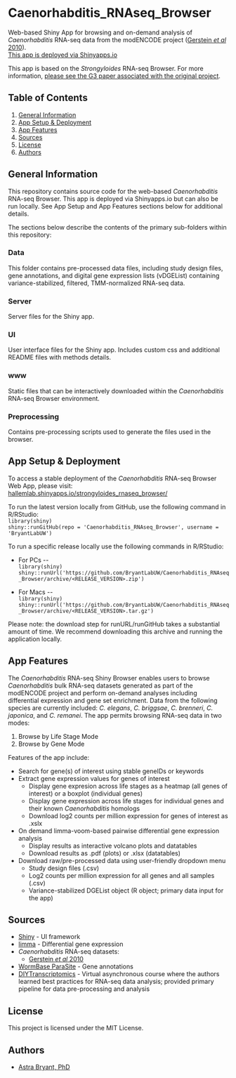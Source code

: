 # Caenorhabditis_RNAseq_Browser 
Web-based Shiny App for browsing and on-demand analysis of *Caenorhabditis* RNA-seq data from the modENCODE project ([Gerstein *et al* 2010](https://pubmed.ncbi.nlm.nih.gov/21177976/)).  
[This app is deployed via Shinyapps.io](https://bryantlabuw.shinyapps.io/Caenorhabditis_RNAseq_Browser/)

This app is based on the *Strongyloides* RNA-seq Browser. For more information, [please see the G3 paper associated with the original project](https://pubmed.ncbi.nlm.nih.gov/33823530/).

## Table of Contents  
1. [General Information](#general-information)
2. [App Setup & Deployment](#app-setup-&-deployment)
3. [App Features](#app-features)
4. [Sources](#sources)
5. [License](#license)
6. [Authors](#authors)

## General Information
This repository contains source code for the web-based *Caenorhabditis* RNA-seq Browser. This app is deployed via Shinyapps.io but can also be run locally. See App Setup and App Features sections below for additional details.  

The sections below describe the contents of the primary sub-folders within this repository:

### Data  
This folder contains pre-processed data files, including study design files, gene annotations, and digital gene expression lists (vDGEList) containing variance-stabilized, filtered, TMM-normalized RNA-seq data.

### Server
Server files for the Shiny app.

### UI
User interface files for the Shiny app. Includes custom css and additional README files with methods details.

### www
Static files that can be interactively downloaded within the *Caenorhabditis* RNA-seq Browser environment.

### Preprocessing
Contains pre-processing scripts used to generate the files used in the browser.

## App Setup & Deployment
To access a stable deployment of the *Caenorhabditis* RNA-seq Browser Web App, please visit:   [hallemlab.shinyapps.io/strongyloides_rnaseq_browser/](https://hallemlab.shinyapps.io/Strongyloides_RNAseq_Browser/)  


To run the latest version locally from GitHub, use the following command in R/RStudio:  
`library(shiny)`  
`shiny::runGitHub(repo = 'Caenorhabditis_RNAseq_Browser', username = 'BryantLabUW')`  

To run a specific release locally use the following commands in R/RStudio:  
  * For PCs --  
    `library(shiny)`  
    `shiny::runUrl('https://github.com/BryantLabUW/Caenorhabditis_RNAseq_Browser/archive/<RELEASE_VERSION>.zip') ` 

  * For Macs --  
    `library(shiny)`  
    `shiny::runUrl('https://github.com/BryantLabUW/Caenorhabditis_RNAseq_Browser/archive/<RELEASE_VERSION>.tar.gz')`  

Please note: the download step for runURL/runGitHub takes a substantial amount of time. We recommend downloading this archive and running the application locally. 

## App Features  
The *Caenorhabditis* RNA-seq Shiny Browser enables users to browse *Caenorhabditis* bulk RNA-seq datasets generated as part of the modENCODE project and perform on-demand analyses including differential expression and gene set enrichment. Data from the following species are currently included: *C. elegans*, *C. briggsae*, *C. brenneri*, *C. japonica*, and *C. remanei*. The app permits browsing RNA-seq data in two modes:

  1. Browse by Life Stage Mode
  2. Browse by Gene Mode  
  
Features of the app include:  

* Search for gene(s) of interest using stable geneIDs or keywords
* Extract gene expression values for genes of interest
  - Display gene expresion across life stages as a heatmap (all genes of interest) or a boxplot (individual genes)
  - Display gene expression across life stages for individual genes and their known *Caenorhabditis* homologs
  - Download log2 counts per million expression for genes of interest as .xslx
* On demand limma-voom-based pairwise differential gene expression analysis
  - Display results as interactive volcano plots and datatables
  - Download results as .pdf (plots) or .xlsx (datatables)
* Download raw/pre-processed data using user-friendly dropdown menu
  - Study design files (.csv)
  - Log2 counts per million expression for all genes and all samples (.csv)
  - Variance-stabilized DGEList object (R object; primary data input for the app)


## Sources
* [Shiny](https://shiny.rstudio.com/) - UI framework
* [limma](https://bioconductor.org/packages/release/bioc/html/limma.html) - Differential gene expression
* *Caenorhabditis* RNA-seq datasets:
  - [Gerstein *et al* 2010](https://pubmed.ncbi.nlm.nih.gov/21177976/)
* [WormBase ParaSite](https://parasite.wormbase.org/index.html) - Gene annotations
* [DIYTranscriptomics](http://diytranscriptomics.com/) - Virtual asynchronous course where the authors learned best practices for RNA-seq data analysis; provided primary pipeline for data pre-processing and analysis

## License  
This project is licensed under the MIT License. 

## Authors  
* [Astra Bryant, PhD](https://github.com/astrasb)

